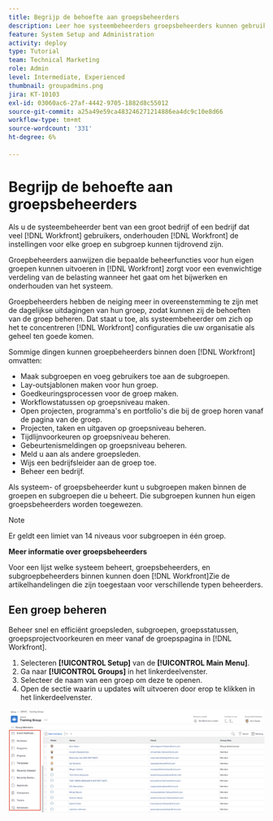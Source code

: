 ```yaml
---
title: Begrijp de behoefte aan groepsbeheerders
description: Leer hoe systeembeheerders groepsbeheerders kunnen gebruiken om instellingen voor  [!DNL Workfront]  te onderhouden en groepen meer controle over hun werk te geven.
feature: System Setup and Administration
activity: deploy
type: Tutorial
team: Technical Marketing
role: Admin
level: Intermediate, Experienced
thumbnail: groupadmins.png
jira: KT-10103
exl-id: 03060ac6-27af-4442-9705-1882d8c55012
source-git-commit: a25a49e59ca483246271214886ea4dc9c10e8d66
workflow-type: tm+mt
source-wordcount: '331'
ht-degree: 6%

---
```


# Begrijp de behoefte aan groepsbeheerders

<!---
21.4 updates have been made
--->

Als u de systeembeheerder bent van een groot bedrijf of een bedrijf dat veel [!DNL Workfront] gebruikers, onderhouden [!DNL Workfront] de instellingen voor elke groep en subgroep kunnen tijdrovend zijn.

Groepbeheerders aanwijzen die bepaalde beheerfuncties voor hun eigen groepen kunnen uitvoeren in [!DNL Workfront] zorgt voor een evenwichtige verdeling van de belasting wanneer het gaat om het bijwerken en onderhouden van het systeem.

Groepbeheerders hebben de neiging meer in overeenstemming te zijn met de dagelijkse uitdagingen van hun groep, zodat kunnen zij de behoeften van de groep beheren. Dat staat u toe, als systeembeheerder om zich op het te concentreren [!DNL Workfront] configuraties die uw organisatie als geheel ten goede komen.

Sommige dingen kunnen groepbeheerders binnen doen [!DNL Workfront] omvatten:

* Maak subgroepen en voeg gebruikers toe aan de subgroepen.
* Lay-outsjablonen maken voor hun groep.
* Goedkeuringsprocessen voor de groep maken.
* Workflowstatussen op groepsniveau maken.
* Open projecten, programma&#39;s en portfolio&#39;s die bij de groep horen vanaf de pagina van de groep.
* Projecten, taken en uitgaven op groepsniveau beheren.
* Tijdlijnvoorkeuren op groepsniveau beheren.
* Gebeurtenismeldingen op groepsniveau beheren.
* Meld u aan als andere groepsleden.
* Wijs een bedrijfsleider aan de groep toe.
* Beheer een bedrijf.

Als systeem- of groepsbeheerder kunt u subgroepen maken binnen de groepen en subgroepen die u beheert. Die subgroepen kunnen hun eigen groepsbeheerders worden toegewezen.

>[!NOTE]
>
>Er geldt een limiet van 14 niveaus voor subgroepen in één groep.

**Meer informatie over groepsbeheerders**

<!---
bullet points below need hyperlinks
--->

Voor een lijst welke systeem beheert, groepsbeheerders, en subgroepbeheerders binnen kunnen doen [!DNL Workfront]Zie de artikelhandelingen die zijn toegestaan voor verschillende typen beheerders.

## Een groep beheren

Beheer snel en efficiënt groepsleden, subgroepen, groepsstatussen, groepsprojectvoorkeuren en meer vanaf de groepspagina in [!DNL Workfront].

1. Selecteren **[!UICONTROL Setup]** van de **[!UICONTROL Main Menu]**.
1. Ga naar **[!UICONTROL Groups]** in het linkerdeelvenster.
1. Selecteer de naam van een groep om deze te openen.
1. Open de sectie waarin u updates wilt uitvoeren door erop te klikken in het linkerdeelvenster.

![Groepspagina](assets/admin-fund-manage-a-group.png)

<!---
learn more URLs
Create and manage groups 
Create and manage subgroups 
Business leader overview 
--->
